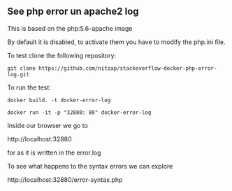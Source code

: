 ## See php error un apache2 log

This is based on the php:5.6-apache image

By default it is disabled, to activate them you have to modify the php.ini file.

To test clone the following repository:

```
git clone https://github.com/nitzap/stackoverflow-docker-php-error-log.git
```

To run the test:

```
docker build. -t docker-error-log

docker run -it -p "32880: 80" docker-error-log
```
Inside our browser we go to 

http://localhost:32880 

for as it is written in the error.log

To see what happens to the syntax errors we can explore 

http://localhost:32880/error-syntax.php
